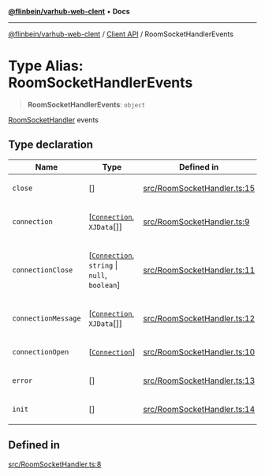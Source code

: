 [**@flinbein/varhub-web-clent**](../../README.md) • **Docs**

***

[@flinbein/varhub-web-clent](../../README.md) / [Client API](../README.md) / RoomSocketHandlerEvents

# Type Alias: RoomSocketHandlerEvents

> **RoomSocketHandlerEvents**: `object`

[RoomSocketHandler](../classes/RoomSocketHandler.md) events

## Type declaration

<table>
<thead>
<tr>
<th>Name</th>
<th>Type</th>
<th>Defined in</th>
</tr>
</thead>
<tbody>
<tr>
<td>

`close`

</td>
<td>

[]

</td>
<td>

[src/RoomSocketHandler.ts:15](https://github.com/flinbein/varhub-web-client/blob/5e789e48d34c1b3a28fc8322cbb077cc651a1ead/src/RoomSocketHandler.ts#L15)

</td>
</tr>
<tr>
<td>

`connection`

</td>
<td>

[[`Connection`](../classes/Connection.md), `XJData`[]]

</td>
<td>

[src/RoomSocketHandler.ts:9](https://github.com/flinbein/varhub-web-client/blob/5e789e48d34c1b3a28fc8322cbb077cc651a1ead/src/RoomSocketHandler.ts#L9)

</td>
</tr>
<tr>
<td>

`connectionClose`

</td>
<td>

[[`Connection`](../classes/Connection.md), `string` \| `null`, `boolean`]

</td>
<td>

[src/RoomSocketHandler.ts:11](https://github.com/flinbein/varhub-web-client/blob/5e789e48d34c1b3a28fc8322cbb077cc651a1ead/src/RoomSocketHandler.ts#L11)

</td>
</tr>
<tr>
<td>

`connectionMessage`

</td>
<td>

[[`Connection`](../classes/Connection.md), `XJData`[]]

</td>
<td>

[src/RoomSocketHandler.ts:12](https://github.com/flinbein/varhub-web-client/blob/5e789e48d34c1b3a28fc8322cbb077cc651a1ead/src/RoomSocketHandler.ts#L12)

</td>
</tr>
<tr>
<td>

`connectionOpen`

</td>
<td>

[[`Connection`](../classes/Connection.md)]

</td>
<td>

[src/RoomSocketHandler.ts:10](https://github.com/flinbein/varhub-web-client/blob/5e789e48d34c1b3a28fc8322cbb077cc651a1ead/src/RoomSocketHandler.ts#L10)

</td>
</tr>
<tr>
<td>

`error`

</td>
<td>

[]

</td>
<td>

[src/RoomSocketHandler.ts:13](https://github.com/flinbein/varhub-web-client/blob/5e789e48d34c1b3a28fc8322cbb077cc651a1ead/src/RoomSocketHandler.ts#L13)

</td>
</tr>
<tr>
<td>

`init`

</td>
<td>

[]

</td>
<td>

[src/RoomSocketHandler.ts:14](https://github.com/flinbein/varhub-web-client/blob/5e789e48d34c1b3a28fc8322cbb077cc651a1ead/src/RoomSocketHandler.ts#L14)

</td>
</tr>
</tbody>
</table>

## Defined in

[src/RoomSocketHandler.ts:8](https://github.com/flinbein/varhub-web-client/blob/5e789e48d34c1b3a28fc8322cbb077cc651a1ead/src/RoomSocketHandler.ts#L8)

